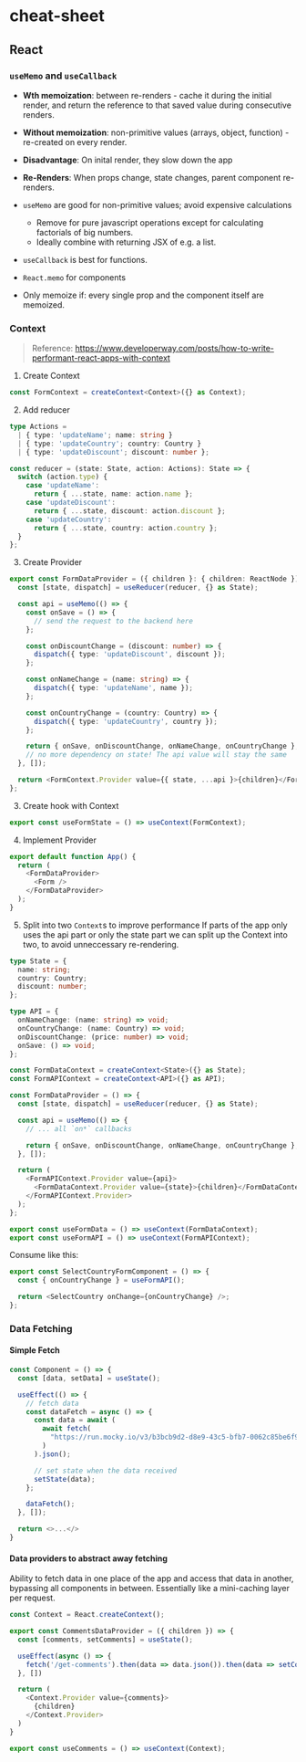 # cheat-sheet

## React

### `useMemo` and `useCallback`
* **Wth memoization**: between re-renders - cache it during the initial render, and return the reference to that saved value during consecutive renders.
* **Without memoization**: non-primitive values (arrays, object, function) - re-created on every render.
* **Disadvantage**: On inital render, they slow down the app
* **Re-Renders**: When props change, state changes, parent component re-renders.

* `useMemo` are good for non-primitive values; avoid expensive calculations
  * Remove for pure javascript operations except for calculating factorials of big numbers.
  * Ideally combine with returning JSX of e.g. a list.
* `useCallback` is best for functions.
* `React.memo` for components

* Only memoize if: every single prop and the component itself are memoized.

### Context
> Reference: https://www.developerway.com/posts/how-to-write-performant-react-apps-with-context

1. Create Context
```ts
const FormContext = createContext<Context>({} as Context);
```

2. Add reducer
```ts
type Actions =
  | { type: 'updateName'; name: string }
  | { type: 'updateCountry'; country: Country }
  | { type: 'updateDiscount'; discount: number };

const reducer = (state: State, action: Actions): State => {
  switch (action.type) {
    case 'updateName':
      return { ...state, name: action.name };
    case 'updateDiscount':
      return { ...state, discount: action.discount };
    case 'updateCountry':
      return { ...state, country: action.country };
  }
};
```

3. Create Provider
```ts
export const FormDataProvider = ({ children }: { children: ReactNode }) => {
  const [state, dispatch] = useReducer(reducer, {} as State);

  const api = useMemo(() => {
    const onSave = () => {
      // send the request to the backend here
    };

    const onDiscountChange = (discount: number) => {
      dispatch({ type: 'updateDiscount', discount });
    };

    const onNameChange = (name: string) => {
      dispatch({ type: 'updateName', name });
    };

    const onCountryChange = (country: Country) => {
      dispatch({ type: 'updateCountry', country });
    };

    return { onSave, onDiscountChange, onNameChange, onCountryChange };
    // no more dependency on state! The api value will stay the same
  }, []);

  return <FormContext.Provider value={{ state, ...api }>{children}</FormContext.Provider>;
};
```

3. Create hook with Context
```ts
export const useFormState = () => useContext(FormContext);
```

4. Implement Provider
```ts
export default function App() {
  return (
    <FormDataProvider>
      <Form />
    </FormDataProvider>
  );
}
```

5. Split into two `Context`s to improve performance
If parts of the app only uses the api part or only the state part we can split up the Context into two, to avoid unneccessary re-rendering.

```ts
type State = {
  name: string;
  country: Country;
  discount: number;
};

type API = {
  onNameChange: (name: string) => void;
  onCountryChange: (name: Country) => void;
  onDiscountChange: (price: number) => void;
  onSave: () => void;
};

const FormDataContext = createContext<State>({} as State);
const FormAPIContext = createContext<API>({} as API);

const FormDataProvider = () => {
  const [state, dispatch] = useReducer(reducer, {} as State);

  const api = useMemo(() => {
    // ... all `on*` callbacks

    return { onSave, onDiscountChange, onNameChange, onCountryChange };
  }, []);

  return (
    <FormAPIContext.Provider value={api}>
      <FormDataContext.Provider value={state}>{children}</FormDataContext.Provider>
    </FormAPIContext.Provider>
  );
};
```

```ts
export const useFormData = () => useContext(FormDataContext);
export const useFormAPI = () => useContext(FormAPIContext);
```

Consume like this:
```ts
export const SelectCountryFormComponent = () => {
  const { onCountryChange } = useFormAPI();

  return <SelectCountry onChange={onCountryChange} />;
};
```

### Data Fetching

#### Simple Fetch
```ts
const Component = () => {
  const [data, setData] = useState();

  useEffect(() => {
    // fetch data
    const dataFetch = async () => {
      const data = await (
        await fetch(
          "https://run.mocky.io/v3/b3bcb9d2-d8e9-43c5-bfb7-0062c85be6f9"
        )
      ).json();

      // set state when the data received
      setState(data);
    };

    dataFetch();
  }, []);

  return <>...</>
}
```

#### Data providers to abstract away fetching
Ability to fetch data in one place of the app and access that data in another, bypassing all components in between. Essentially like a mini-caching layer per request.

```ts
const Context = React.createContext();

export const CommentsDataProvider = ({ children }) => {
  const [comments, setComments] = useState();

  useEffect(async () => {
    fetch('/get-comments').then(data => data.json()).then(data => setComments(data));
  }, [])

  return (
    <Context.Provider value={comments}>
      {children}
    </Context.Provider>
  )
}

export const useComments = () => useContext(Context);
```
